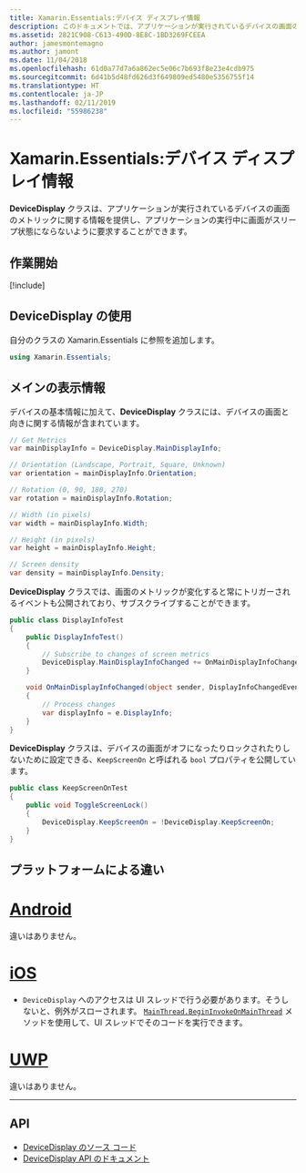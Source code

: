 ```yaml
---
title: Xamarin.Essentials:デバイス ディスプレイ情報
description: このドキュメントでは、アプリケーションが実行されているデバイスの画面のメトリックを提供する Xamarin.Essentials の DeviceDisplay クラスについて説明します。
ms.assetid: 2821C908-C613-490D-8E8C-1BD3269FCEEA
author: jamesmontemagno
ms.author: jamont
ms.date: 11/04/2018
ms.openlocfilehash: 61d0a77d7a6a862ec5e06c7b693f8e23e4cdb975
ms.sourcegitcommit: 6d41b5d48fd626d3f649809ed5480e5356755f14
ms.translationtype: HT
ms.contentlocale: ja-JP
ms.lasthandoff: 02/11/2019
ms.locfileid: "55986238"
---
```

# <a name="xamarinessentials-device-display-information"></a>Xamarin.Essentials:デバイス ディスプレイ情報

**DeviceDisplay** クラスは、アプリケーションが実行されているデバイスの画面のメトリックに関する情報を提供し、アプリケーションの実行中に画面がスリープ状態にならないように要求することができます。

## <a name="get-started"></a>作業開始

[!include[](~/essentials/includes/get-started.md)]

## <a name="using-devicedisplay"></a>DeviceDisplay の使用

自分のクラスの Xamarin.Essentials に参照を追加します。

```csharp
using Xamarin.Essentials;
```

## <a name="main-display-info"></a>メインの表示情報

デバイスの基本情報に加えて、**DeviceDisplay** クラスには、デバイスの画面と向きに関する情報が含まれています。

```csharp
// Get Metrics
var mainDisplayInfo = DeviceDisplay.MainDisplayInfo;

// Orientation (Landscape, Portrait, Square, Unknown)
var orientation = mainDisplayInfo.Orientation;

// Rotation (0, 90, 180, 270)
var rotation = mainDisplayInfo.Rotation;

// Width (in pixels)
var width = mainDisplayInfo.Width;

// Height (in pixels)
var height = mainDisplayInfo.Height;

// Screen density
var density = mainDisplayInfo.Density;
```

**DeviceDisplay** クラスでは、画面のメトリックが変化すると常にトリガーされるイベントも公開されており、サブスクライブすることができます。

```csharp
public class DisplayInfoTest
{
    public DisplayInfoTest()
    {
        // Subscribe to changes of screen metrics
        DeviceDisplay.MainDisplayInfoChanged += OnMainDisplayInfoChanged;
    }

    void OnMainDisplayInfoChanged(object sender, DisplayInfoChangedEventArgs  e)
    {
        // Process changes
        var displayInfo = e.DisplayInfo;
    }
}
```

**DeviceDisplay** クラスは、デバイスの画面がオフになったりロックされたりしないために設定できる、`KeepScreenOn` と呼ばれる `bool` プロパティを公開しています。

```csharp
public class KeepScreenOnTest
{
    public void ToggleScreenLock()
    {
        DeviceDisplay.KeepScreenOn = !DeviceDisplay.KeepScreenOn;
    }
}
```

## <a name="platform-differences"></a>プラットフォームによる違い

# <a name="androidtabandroid"></a>[Android](#tab/android)

違いはありません。

# <a name="iostabios"></a>[iOS](#tab/ios)

* `DeviceDisplay` へのアクセスは UI スレッドで行う必要があります。そうしないと、例外がスローされます。 [`MainThread.BeginInvokeOnMainThread`](~/essentials/main-thread.md) メソッドを使用して、UI スレッドでそのコードを実行できます。

# <a name="uwptabuwp"></a>[UWP](#tab/uwp)

違いはありません。

--------------


## <a name="api"></a>API

- [DeviceDisplay のソース コード](https://github.com/xamarin/Essentials/tree/master/Xamarin.Essentials/DeviceDisplay)
- [DeviceDisplay API のドキュメント](xref:Xamarin.Essentials.DeviceDisplay)

